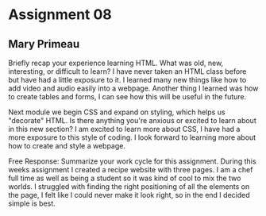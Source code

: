 # Assignment 08
## Mary Primeau

Briefly recap your experience learning HTML. What was old, new, interesting, or difficult to learn?
I have never taken an HTML class before but have had a little exposure to it. I learned many new things like how to
add video and audio easily into a webpage. Another thing I learned was how to create tables and forms, I can see how this will be useful in the future.


Next module we begin CSS and expand on styling, which helps us "decorate" HTML. Is there anything you're anxious or excited to learn about in this new section?
I am excited to learn more about CSS, I have had a more exposure to this style of coding. I look forward to learning more about how to
create and style a webpage.


Free Response: Summarize your work cycle for this assignment.
During this weeks assignment I created a recipe website with three pages. I am a chef full time as well as being a student
so it was kind of cool to mix the two worlds. I struggled with finding the right positioning of all the elements on the page, I felt like I
could never make it look right, so in the end I decided simple is best.
